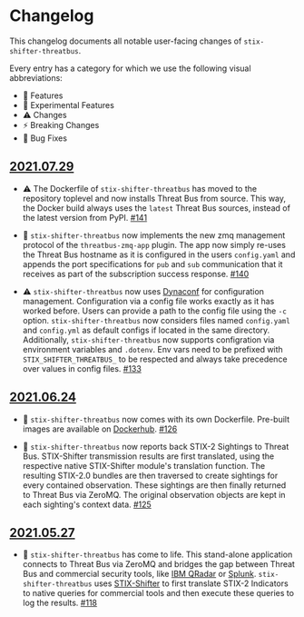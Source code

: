 # Changelog

This changelog documents all notable user-facing changes of
`stix-shifter-threatbus`.

Every entry has a category for which we use the following visual abbreviations:

- 🎁 Features
- 🧬 Experimental Features
- ⚠️ Changes
- ⚡️ Breaking Changes
- 🐞 Bug Fixes

## [2021.07.29]

- ⚠️ The Dockerfile of `stix-shifter-threatbus` has moved to the repository
  toplevel and now installs Threat Bus from source. This way, the Docker build
  always uses the `latest` Threat Bus sources, instead of the latest version
  from PyPI.
  [#141](https://github.com/tenzir/threatbus/pull/141)

- 🐞 `stix-shifter-threatbus` now implements the new zmq management protocol of
  the `threatbus-zmq-app` plugin. The app now simply re-uses the Threat Bus
  hostname as it is configured in the users `config.yaml` and appends the port
  specifications for `pub` and `sub` communication that it receives as part of
  the subscription success response.
  [#140](https://github.com/tenzir/threatbus/pull/140)

- ⚠️ `stix-shifter-threatbus` now uses
  [Dynaconf](https://github.com/rochacbruno/dynaconf) for configuration
  management. Configuration via a config file works exactly as it has worked
  before. Users can provide a path to the config file using the `-c` option.
  `stix-shifter-threatbus` now considers files named `config.yaml` and
  `config.yml` as default configs if located in the same directory.
  Additionally, `stix-shifter-threatbus` now supports configration via
  environment variables and `.dotenv`. Env vars need to be prefixed with
  `STIX_SHIFTER_THREATBUS_` to be respected and always take precedence over
  values in config files.
  [#133](https://github.com/tenzir/threatbus/pull/133)

## [2021.06.24]

- 🎁 `stix-shifter-threatbus` now comes with its own Dockerfile. Pre-built
  images are available on
  [Dockerhub](http://hub.docker.com/r/tenzir/stix-shifter-threatbus).
  [#126](https://github.com/tenzir/threatbus/pull/126)

- 🎁 `stix-shifter-threatbus` now reports back STIX-2 Sightings to Threat Bus.
  STIX-Shifter transmission results are first translated, using the respective
  native STIX-Shifter module's translation function. The resulting STIX-2.0
  bundles are then traversed to create sightings for every contained
  observation. These sightings are then finally returned to Threat Bus via
  ZeroMQ. The original observation objects are kept in each sighting's context
  data.
  [#125](https://github.com/tenzir/threatbus/pull/125)

## [2021.05.27]

- 🎁 `stix-shifter-threatbus` has come to life. This stand-alone application
  connects to Threat Bus via ZeroMQ and bridges the gap between Threat Bus and
  commercial security tools, like
  [IBM QRadar](https://www.ibm.com/security/security-intelligence/qradar) or
  [Splunk](https://www.splunk.com/). `stix-shifter-threatbus` uses
  [STIX-Shifter](https://github.com/opencybersecurityalliance/stix-shifter) to
  first translate STIX-2 Indicators to native queries for commercial tools and
  then execute these queries to log the results.
  [#118](https://github.com/tenzir/threatbus/pull/118)

[2021.05.27]: https://github.com/tenzir/threatbus/releases/tag/2021.05.27
[2021.06.24]: https://github.com/tenzir/threatbus/releases/tag/2021.06.24
[2021.07.29]: https://github.com/tenzir/threatbus/releases/tag/2021.07.29
